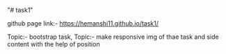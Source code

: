 "# task1" 


github page link:- https://hemanshi11.github.io/task1/

Topic:- bootstrap task,
Topic:- make responsive img of thae task and side content with the help of position 
        



